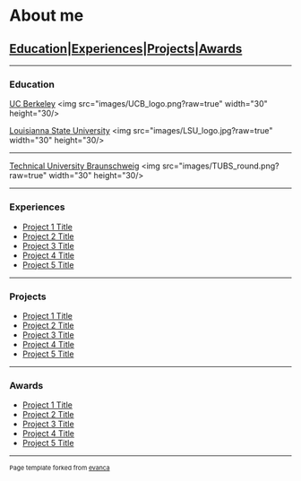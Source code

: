 # About me

## [Education](#education)|[Experiences](#experiences)|[Projects](#projects)|[Awards](#awards)

---

### Education 


[UC Berkeley](/sample_page)
<img src="images/UCB_logo.png?raw=true" width="30" height="30/>

[Louisianna State University](/pdf/sample_presentation.pdf)
<img src="images/LSU_logo.jpg?raw=true" width="30" height="30/>

---
[Technical University Braunschweig](http://example.com/)
<img src="images/TUBS_round.png?raw=true" width="30" height="30/>

---

### Experiences

- [Project 1 Title](http://example.com/)
- [Project 2 Title](http://example.com/)
- [Project 3 Title](http://example.com/)
- [Project 4 Title](http://example.com/)
- [Project 5 Title](http://example.com/)

---
### Projects

- [Project 1 Title](http://example.com/)
- [Project 2 Title](http://example.com/)
- [Project 3 Title](http://example.com/)
- [Project 4 Title](http://example.com/)
- [Project 5 Title](http://example.com/)

---

### Awards

- [Project 1 Title](http://example.com/)
- [Project 2 Title](http://example.com/)
- [Project 3 Title](http://example.com/)
- [Project 4 Title](http://example.com/)
- [Project 5 Title](http://example.com/)


---
<p style="font-size:11px">Page template forked from <a href="https://github.com/evanca/quick-portfolio">evanca</a></p>
<!-- Remove above link if you don't want to attibute -->

